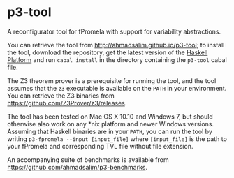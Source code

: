 p3-tool
===========

A reconfigurator tool for fPromela with support for variability abstractions.

You can retrieve the tool from <http://ahmadsalim.github.io/p3-tool>; to install the tool, download the repository, get the latest version of the [Haskell Platform](https://www.haskell.org/platform/) and run `cabal install` in the directory containing the `p3-tool` cabal file. 

The Z3 theorem prover is a prerequisite for running the tool, and the tool assumes that the `z3` executable is available on the `PATH` in your environment. You can retrieve the Z3 binaries from <https://github.com/Z3Prover/z3/releases>.

The tool has been tested on Mac OS X 10.10 and Windows 7, but should otherwise also work on any *nix platform and newer Windows versions.
Assuming that Haskell binaries are in your `PATH`, you can run the tool by writing `p3-fpromela --input [input_file]` where `[input_file]` is the path to your fPromela and corresponding TVL file without file extension.


An accompanying suite of benchmarks is available from <https://github.com/ahmadsalim/p3-benchmarks>.
